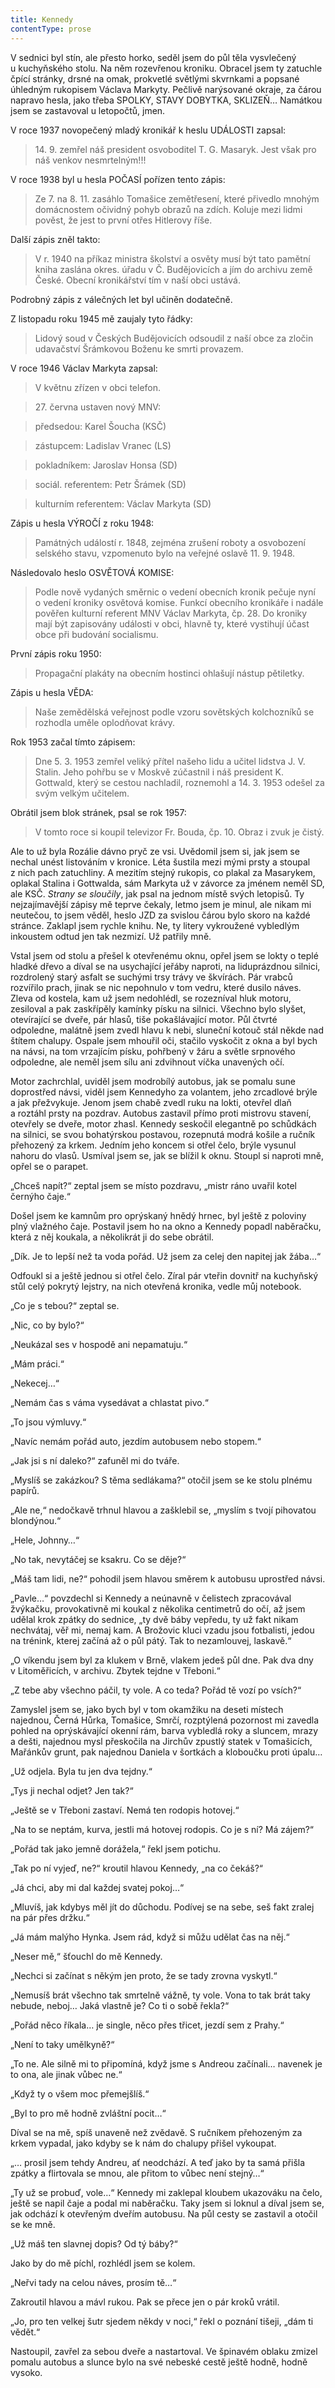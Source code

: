 ```yaml
---
title: Kennedy
contentType: prose
---
```


V sednici byl stín, ale přesto horko, seděl jsem do půl těla vysvlečený u kuchyňského stolu. Na něm rozevřenou kroniku. Obracel jsem ty zatuchle čpící stránky, drsné na omak, prokvetlé světlými skvrnkami a popsané úhledným rukopisem Václava Markyty. Pečlivě narýsované okraje, za čárou napravo hesla, jako třeba SPOLKY, STAVY DOBYTKA, SKLIZEŇ… Namátkou jsem se zastavoval u letopočtů, jmen.

V roce 1937 novopečený mladý kronikář k heslu UDÁLOSTI za­psal:

  

> 14\. 9. zemřel náš president osvoboditel T. G. Masaryk. Jest však pro náš venkov nesmrtelným!!!

V roce 1938 byl u hesla POČASÍ pořízen tento zápis:

> Ze 7. na 8. 11. zasáhlo Tomašice zemětřesení, které přivedlo mnohým domácnostem očividný pohyb obrazů na zdích. Koluje mezi lidmi pověst, že jest to první otřes Hitlerovy říše.

Další zápis zněl takto:

> V r. 1940 na příkaz ministra školství a osvěty musí být tato pamětní kniha zaslána okres. úřadu v Č. Budějovicích a jím do archivu země České. Obecní kronikářství tím v naší obci ustává.

  

Podrobný zápis z válečných let byl učiněn dodatečně.

Z listopadu roku 1945 mě zaujaly tyto řádky:

  

> Lidový soud v Českých Budějovicích odsoudil z naší obce za zločin udavačství Šrámkovou Boženu ke smrti pro­vazem.

V roce 1946 Václav Markyta zapsal:

> V květnu zřízen v obci telefon.

> 27\. června ustaven nový MNV:

> předsedou: Karel Šoucha (KSČ)

> zástupcem: Ladislav Vranec (LS)

> pokladníkem: Jaroslav Honsa (SD)

> sociál. referentem: Petr Šrámek (SD)

> kulturním referentem: Václav Markyta (SD)

Zápis u hesla VÝROČÍ z roku 1948:

> Památných událostí r. 1848, zejména zrušení roboty a osvobození selského stavu, vzpomenuto bylo na veřejné oslavě 11. 9. 1948.

Následovalo heslo OSVĚTOVÁ KOMISE:

> Podle nově vydaných směrnic o vedení obecních kronik pečuje nyní o vedení kroniky osvětová komise. Funkcí obecního kronikáře i nadále pověřen kulturní referent MNV Václav Markyta, čp. 28. Do kroniky mají být zapisovány události v obci, hlavně ty, které vystihují účast obce při budování socialismu.

První zápis roku 1950:

> Propagační plakáty na obecním hostinci ohlašují nástup pětiletky.

Zápis u hesla VĚDA:

> Naše zemědělská veřejnost podle vzoru sovětských kolchozníků se rozhodla uměle oplodňovat krávy.

Rok 1953 začal tímto zápisem:

> Dne 5. 3. 1953 zemřel veliký přítel našeho lidu a učitel lidstva J. V. Stalin. Jeho pohřbu se v Moskvě zúčastnil i náš president K. Gottwald, který se cestou nachladil, roznemohl a 14. 3. 1953 odešel za svým velkým učitelem.

Obrátil jsem blok stránek, psal se rok 1957:

> V tomto roce si koupil televizor Fr. Bouda, čp. 10. Obraz i zvuk je čistý.

  

Ale to už byla Rozálie dávno pryč ze vsi. Uvědomil jsem si, jak jsem se nechal unést listováním v kronice. Léta šustila mezi mými prsty a stoupal z nich pach zatuchliny. A mezitím stejný rukopis, co plakal za Masarykem, oplakal Stalina i Gottwalda, sám Markyta už v závorce za jménem neměl SD, ale KSČ. _Strany se sloučily_, jak psal na jednom místě svých letopisů. Ty nejzajímavější zápisy mě teprve čekaly, letmo jsem je minul, ale nikam mi neutečou, to jsem věděl, heslo JZD za svislou čárou bylo skoro na každé stránce. Zaklapl jsem rychle knihu. Ne, ty litery vykroužené vybledlým inkoustem odtud jen tak nezmizí. Už patřily mně.

Vstal jsem od stolu a přešel k otevřenému oknu, opřel jsem se lokty o teplé hladké dřevo a díval se na usychající jeřáby naproti, na liduprázdnou silnici, rozdrolený starý asfalt se suchými trsy trávy ve škvírách. Pár vrabců rozvířilo prach, jinak se nic nepohnulo v tom vedru, které dusilo náves. Zleva od kostela, kam už jsem nedohlédl, se rozezníval hluk motoru, zesiloval a pak zaskřípěly kamínky písku na silnici. Všechno bylo slyšet, otevírající se dveře, pár hlasů, tiše pokašlávající motor. Půl čtvrté odpoledne, malátně jsem zvedl hlavu k nebi, sluneční kotouč stál někde nad štítem chalupy. Ospale jsem mhouřil oči, stačilo vyskočit z okna a byl bych na návsi, na tom vrzajícím písku, pohřbený v žáru a světle srpnového odpoledne, ale neměl jsem sílu ani zdvihnout víčka unavených očí.

Motor zachrchlal, uviděl jsem modrobílý autobus, jak se pomalu sune doprostřed návsi, viděl jsem Kennedyho za volantem, jeho zrcadlové brýle a jak přežvykuje. Jenom jsem chabě zvedl ruku na lokti, otevřel dlaň a roztáhl prsty na pozdrav. Autobus zastavil přímo proti mistrovu stavení, otevřely se dveře, motor zhasl. Kennedy seskočil elegantně po schůdkách na silnici, se svou bohatýrskou postavou, rozepnutá modrá košile a ručník přehozený za krkem. Jedním jeho koncem si otřel čelo, brýle vysunul nahoru do vlasů. Usmíval jsem se, jak se blížil k oknu. Stoupl si naproti mně, opřel se o parapet.

„Chceš napít?“ zeptal jsem se místo pozdravu, „mistr ráno uvařil kotel černýho čaje.“

Došel jsem ke kamnům pro oprýskaný hnědý hrnec, byl ještě z poloviny plný vlažného čaje. Postavil jsem ho na okno a Kennedy popadl naběračku, která z něj koukala, a několikrát ji do sebe obrátil.

„Dík. Je to lepší než ta voda pořád. Už jsem za celej den napitej jak žába…“

Odfoukl si a ještě jednou si otřel čelo. Zíral pár vteřin dovnitř na kuchyňský stůl celý pokrytý lejstry, na nich otevřená kronika, vedle můj notebook.

„Co je s tebou?“ zeptal se.

„Nic, co by bylo?“

„Neukázal ses v hospodě ani nepamatuju.“

„Mám práci.“

„Nekecej…“

„Nemám čas s váma vysedávat a chlastat pivo.“

„To jsou výmluvy.“

„Navíc nemám pořád auto, jezdím autobusem nebo stopem.“

„Jak jsi s ní daleko?“ zafuněl mi do tváře.

„Myslíš se zakázkou? S těma sedlákama?“ otočil jsem se ke stolu plnému papírů.

„Ale ne,“ nedočkavě trhnul hlavou a zašklebil se, „myslím s tvojí pihovatou blondýnou.“

„Hele, Johnny…“

„No tak, nevytáčej se ksakru. Co se děje?“

„Máš tam lidi, ne?“ pohodil jsem hlavou směrem k autobusu uprostřed návsi.

„Pavle…“ povzdechl si Kennedy a neúnavně v čelistech zpracovával žvýkačku, provokativně mi koukal z několika centimetrů do očí, až jsem udělal krok zpátky do sednice, „ty dvě báby vepředu, ty už fakt nikam nechvátaj, věř mi, nemaj kam. A Brožovic kluci vzadu jsou fotbalisti, jedou na trénink, kterej začíná až o půl pátý. Tak to nezamlouvej, laskavě.“

„O víkendu jsem byl za klukem v Brně, vlakem jedeš půl dne. Pak dva dny v Litoměřicích, v archivu. Zbytek tejdne v Třeboni.“

„Z tebe aby všechno páčil, ty vole. A co teda? Pořád tě vozí po vsích?“

Zamyslel jsem se, jako bych byl v tom okamžiku na deseti místech najednou, Černá Hůrka, Tomašice, Smrčí, rozptýlená pozornost mi zavedla pohled na oprýskávající okenní rám, barva vybledlá roky a sluncem, mrazy a dešti, najednou mysl přeskočila na Jirchův zpustlý statek v Tomašicích, Mařánkův grunt, pak najednou Daniela v šortkách a kloboučku proti úpalu…

„Už odjela. Byla tu jen dva tejdny.“

„Tys ji nechal odjet? Jen tak?“

„Ještě se v Třeboni zastaví. Nemá ten rodopis hotovej.“

„Na to se neptám, kurva, jestli má hotovej rodopis. Co je s ní? Má zájem?“

„Pořád tak jako jemně dorážela,“ řekl jsem potichu.

„Tak po ní vyjeď, ne?“ kroutil hlavou Kennedy, „na co čekáš?“

„Já chci, aby mi dal každej svatej pokoj…“

„Mluvíš, jak kdybys měl jít do důchodu. Podívej se na sebe, seš fakt zralej na pár přes držku.“

„Já mám malýho Hynka. Jsem rád, když si můžu udělat čas na něj.“

„Neser mě,“ šťouchl do mě Kennedy.

„Nechci si začínat s někým jen proto, že se tady zrovna vyskytl.“

„Nemusíš brát všechno tak smrtelně vážně, ty vole. Vona to tak brát taky nebude, neboj… Jaká vlastně je? Co ti o sobě řekla?“

„Pořád něco říkala… je single, něco přes třicet, jezdí sem z Prahy.“

„Není to taky umělkyně?“

„To ne. Ale silně mi to připomíná, když jsme s Andreou začínali… navenek je to ona, ale jinak vůbec ne.“

„Když ty o všem moc přemejšlíš.“

„Byl to pro mě hodně zvláštní pocit…“

Díval se na mě, spíš unaveně než zvědavě. S ručníkem přehozeným za krkem vypadal, jako kdyby se k nám do chalupy přišel vykoupat.

„… prosil jsem tehdy Andreu, ať neodchází. A teď jako by ta samá přišla zpátky a flirtovala se mnou, ale přitom to vůbec není stejný…“

„Ty už se probuď, vole…“ Kennedy mi zaklepal kloubem uka­zováku na čelo, ještě se napil čaje a podal mi naběračku. Taky jsem si loknul a díval jsem se, jak odchází k otevřeným dveřím autobusu. Na půl cesty se zastavil a otočil se ke mně.

„Už máš ten slavnej dopis? Od tý báby?“

Jako by do mě píchl, rozhlédl jsem se kolem.

„Neřvi tady na celou náves, prosím tě…“

Zakroutil hlavou a mávl rukou. Pak se přece jen o pár kroků vrátil.

„Jo, pro ten velkej šutr sjedem někdy v noci,“ řekl o poznání tišeji, „dám ti vědět.“

Nastoupil, zavřel za sebou dveře a nastartoval. Ve špinavém obla­ku zmizel pomalu autobus a slunce bylo na své nebeské cestě ještě hodně, hodně vysoko.
